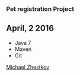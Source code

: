 ### Pet registration Project

## April, 2 2016

- Java 7
- Maven
- Git

[Michael Zhestkov](mailto:michaelzhestkov@gmail.com)
